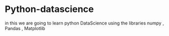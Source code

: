 # Python-datascience
in this we are going to learn python DataScience using the libraries numpy , Pandas , Matplotlib 
